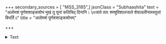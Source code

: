 +++
secondary_sources = [ "MSS_3185",]
jsonClass = "Subhaashita"
text = "अलोमशं पूर्णशशाङ्कशोभं मुखं तु यूनां कतिचिद् दिनानि।  \nजाते ततः श्मश्रुविशालजाले शेवाललीनाब्जतुलां बिभर्ति॥"
title = "अलोमशं पूर्णशशाङ्कशोभम्"

+++

<details><summary>Text</summary>

अलोमशं पूर्णशशाङ्कशोभं मुखं तु यूनां कतिचिद् दिनानि।  
जाते ततः श्मश्रुविशालजाले शेवाललीनाब्जतुलां बिभर्ति॥
</details>
